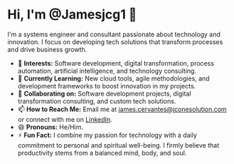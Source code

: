 # Hi, I'm @Jamesjcg1 👋

I'm a systems engineer and consultant passionate about technology and innovation. I focus on developing tech solutions that transform processes and drive business growth.

- 👀 **Interests:** Software development, digital transformation, process automation, artificial intelligence, and technology consulting.
- 🌱 **Currently Learning:** New cloud tools, agile methodologies, and development frameworks to boost innovation in my projects.
- 💞️ **Collaborating on:** Software development projects, digital transformation consulting, and custom tech solutions.
- 📫 **How to Reach Me:** Email me at [james.cervantes@jconesolution.com](mailto:james.cervantes@jconesolution.com) or connect with me on [LinkedIn](https://www.linkedin.com/in/jamesjcg/).
- 😄 **Pronouns:** He/Him.
- ⚡ **Fun Fact:** I combine my passion for technology with a daily commitment to personal and spiritual well-being. I firmly believe that productivity stems from a balanced mind, body, and soul.
